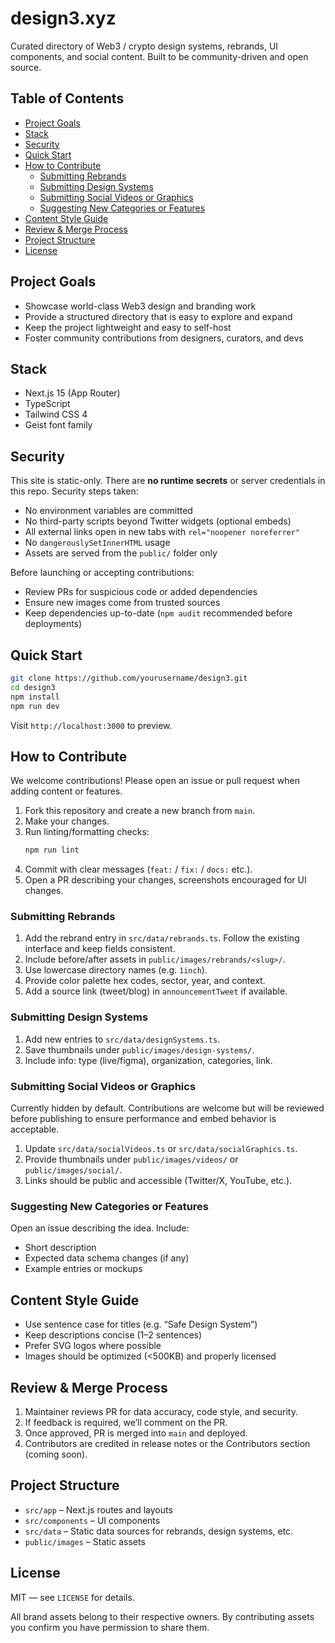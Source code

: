 # design3.xyz

Curated directory of Web3 / crypto design systems, rebrands, UI components, and social content. Built to be community-driven and open source.

## Table of Contents

- [Project Goals](#project-goals)
- [Stack](#stack)
- [Security](#security)
- [Quick Start](#quick-start)
- [How to Contribute](#how-to-contribute)
  - [Submitting Rebrands](#submitting-rebrands)
  - [Submitting Design Systems](#submitting-design-systems)
  - [Submitting Social Videos or Graphics](#submitting-social-videos-or-graphics)
  - [Suggesting New Categories or Features](#suggesting-new-categories-or-features)
- [Content Style Guide](#content-style-guide)
- [Review & Merge Process](#review--merge-process)
- [Project Structure](#project-structure)
- [License](#license)

## Project Goals

- Showcase world-class Web3 design and branding work
- Provide a structured directory that is easy to explore and expand
- Keep the project lightweight and easy to self-host
- Foster community contributions from designers, curators, and devs

## Stack

- Next.js 15 (App Router)
- TypeScript
- Tailwind CSS 4
- Geist font family

## Security

This site is static-only. There are **no runtime secrets** or server credentials in this repo. Security steps taken:

- No environment variables are committed
- No third-party scripts beyond Twitter widgets (optional embeds)
- All external links open in new tabs with `rel="noopener noreferrer"`
- No `dangerouslySetInnerHTML` usage
- Assets are served from the `public/` folder only

Before launching or accepting contributions:

- Review PRs for suspicious code or added dependencies
- Ensure new images come from trusted sources
- Keep dependencies up-to-date (`npm audit` recommended before deployments)

## Quick Start

```bash
git clone https://github.com/yourusername/design3.git
cd design3
npm install
npm run dev
```

Visit `http://localhost:3000` to preview.

## How to Contribute

We welcome contributions! Please open an issue or pull request when adding content or features.

1. Fork this repository and create a new branch from `main`.
2. Make your changes.
3. Run linting/formatting checks:
   ```bash
   npm run lint
   ```
4. Commit with clear messages (`feat:` / `fix:` / `docs:` etc.).
5. Open a PR describing your changes, screenshots encouraged for UI changes.

### Submitting Rebrands

1. Add the rebrand entry in `src/data/rebrands.ts`. Follow the existing interface and keep fields consistent.
2. Include before/after assets in `public/images/rebrands/<slug>/`.
3. Use lowercase directory names (e.g. `1inch`).
4. Provide color palette hex codes, sector, year, and context.
5. Add a source link (tweet/blog) in `announcementTweet` if available.

### Submitting Design Systems

1. Add new entries to `src/data/designSystems.ts`.
2. Save thumbnails under `public/images/design-systems/`.
3. Include info: type (live/figma), organization, categories, link.

### Submitting Social Videos or Graphics

Currently hidden by default. Contributions are welcome but will be reviewed before publishing to ensure performance and embed behavior is acceptable.

1. Update `src/data/socialVideos.ts` or `src/data/socialGraphics.ts`.
2. Provide thumbnails under `public/images/videos/` or `public/images/social/`.
3. Links should be public and accessible (Twitter/X, YouTube, etc.).

### Suggesting New Categories or Features

Open an issue describing the idea. Include:

- Short description
- Expected data schema changes (if any)
- Example entries or mockups

## Content Style Guide

- Use sentence case for titles (e.g. “Safe Design System”)
- Keep descriptions concise (1–2 sentences)
- Prefer SVG logos where possible
- Images should be optimized (<500KB) and properly licensed

## Review & Merge Process

1. Maintainer reviews PR for data accuracy, code style, and security.
2. If feedback is required, we’ll comment on the PR.
3. Once approved, PR is merged into `main` and deployed.
4. Contributors are credited in release notes or the Contributors section (coming soon).

## Project Structure

- `src/app` – Next.js routes and layouts
- `src/components` – UI components
- `src/data` – Static data sources for rebrands, design systems, etc.
- `public/images` – Static assets

## License

MIT — see `LICENSE` for details.

All brand assets belong to their respective owners. By contributing assets you confirm you have permission to share them.
